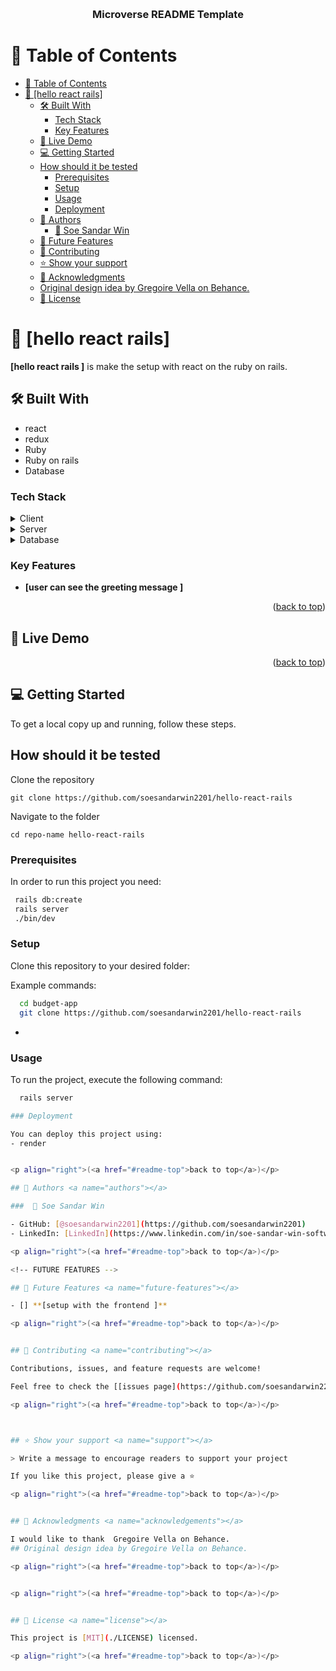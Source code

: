 <a name="readme-top"></a>

<div align="center">
  <br/>

  <h3><b>Microverse README Template</b></h3>

</div>

# 📗 Table of Contents

- [📗 Table of Contents](#-table-of-contents)
- [📖 \[hello react rails\] ](#-hello-react-rails-)
  - [🛠 Built With ](#-built-with-)
    - [Tech Stack ](#tech-stack-)
    - [Key Features ](#key-features-)
  - [🚀 Live Demo ](#-live-demo-)
  - [💻 Getting Started ](#-getting-started-)
  - [How should it be tested](#how-should-it-be-tested)
    - [Prerequisites](#prerequisites)
    - [Setup](#setup)
    - [Usage](#usage)
    - [Deployment](#deployment)
  - [👥 Authors ](#-authors-)
    - [👤 Soe Sandar Win](#-soe-sandar-win)
  - [🔭 Future Features ](#-future-features-)
  - [🤝 Contributing ](#-contributing-)
  - [⭐️ Show your support ](#️-show-your-support-)
  - [🙏 Acknowledgments ](#-acknowledgments-)
  - [Original design idea by Gregoire Vella on Behance.](#original-design-idea-by-gregoire-vella-on-behance)
  - [📝 License ](#-license-)

<!-- PROJECT DESCRIPTION -->

# 📖 [hello react rails] <a name="about-project"></a>

**[hello react rails ]** is make the setup with react on the ruby on rails.

## 🛠 Built With <a name="built-with"></a>

- react 
- redux
- Ruby 
- Ruby on rails
- Database

### Tech Stack <a name="tech-stack"></a>

<details>
  <summary>Client</summary>
  <ul>
    <li><a href="https://reactjs.org/">React.js</a></li>
  </ul>
</details>

<details>
  <summary>Server</summary>
  <ul>
    <li><a href="https://expressjs.com/">Express.js</a></li>
  </ul>
</details>

<details>
<summary>Database</summary>
  <ul>
    <li><a href="https://www.postgresql.org/">PostgreSQL</a></li>
  </ul>
</details>

### Key Features <a name="key-features"></a>

- **[user can see the greeting message ]**


<p align="right">(<a href="#readme-top">back to top</a>)</p>

## 🚀 Live Demo <a name="live-demo"></a>


<p align="right">(<a href="#readme-top">back to top</a>)</p>

## 💻 Getting Started <a name="getting-started"></a>

To get a local copy up and running, follow these steps.

## How should it be tested
Clone the repository
```
git clone https://github.com/soesandarwin2201/hello-react-rails
```
Navigate to the folder
```
cd repo-name hello-react-rails
```

### Prerequisites

In order to run this project you need:

```sh
 rails db:create
 rails server
 ./bin/dev
```

### Setup

Clone this repository to your desired folder:


Example commands:

```sh
  cd budget-app
  git clone https://github.com/soesandarwin2201/hello-react-rails
```
-

### Usage

To run the project, execute the following command:

```sh
  rails server

### Deployment

You can deploy this project using:
- render


<p align="right">(<a href="#readme-top">back to top</a>)</p>

## 👥 Authors <a name="authors"></a>

###  👤 Soe Sandar Win

- GitHub: [@soesandarwin2201](https://github.com/soesandarwin2201)
- LinkedIn: [LinkedIn](https://www.linkedin.com/in/soe-sandar-win-softwareengineer/)

<p align="right">(<a href="#readme-top">back to top</a>)</p>

<!-- FUTURE FEATURES -->

## 🔭 Future Features <a name="future-features"></a>

- [] **[setup with the frontend ]**

<p align="right">(<a href="#readme-top">back to top</a>)</p>


## 🤝 Contributing <a name="contributing"></a>

Contributions, issues, and feature requests are welcome!

Feel free to check the [[issues page](https://github.com/soesandarwin2201/budget-app/issues)]

<p align="right">(<a href="#readme-top">back to top</a>)</p>



## ⭐️ Show your support <a name="support"></a>

> Write a message to encourage readers to support your project

If you like this project, please give a ⭐

<p align="right">(<a href="#readme-top">back to top</a>)</p>


## 🙏 Acknowledgments <a name="acknowledgements"></a>

I would like to thank  Gregoire Vella on Behance.
## Original design idea by Gregoire Vella on Behance.

<p align="right">(<a href="#readme-top">back to top</a>)</p>


<p align="right">(<a href="#readme-top">back to top</a>)</p>


## 📝 License <a name="license"></a>

This project is [MIT](./LICENSE) licensed.

<p align="right">(<a href="#readme-top">back to top</a>)</p>


